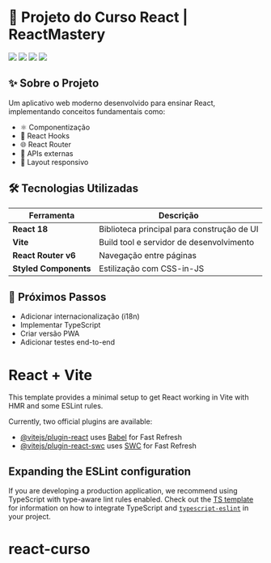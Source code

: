 # 🚀 Projeto do Curso React | ReactMastery

<div align="start">
  <img src="https://img.shields.io/badge/React-20232A?style=for-the-badge&logo=react&logoColor=61DAFB" />
  <img src="https://img.shields.io/badge/Vite-B73BFE?style=for-the-badge&logo=vite&logoColor=FFD62E" />
  <img src="https://img.shields.io/badge/JavaScript-F7DF1E?style=for-the-badge&logo=javascript&logoColor=black" />
  <img src="https://img.shields.io/badge/CSS3-1572B6?style=for-the-badge&logo=css3&logoColor=white" />
</div>

## ✨ Sobre o Projeto
Um aplicativo web moderno desenvolvido para ensinar React, implementando conceitos fundamentais como:

- ⚛️ Componentização
- 🔁 React Hooks
- 🌐 React Router
- 🧩 APIs externas
- 📱 Layout responsivo

## 🛠️ Tecnologias Utilizadas
| Ferramenta          | Descrição                                |
|---------------------|------------------------------------------|
| **React 18**        | Biblioteca principal para construção de UI |
| **Vite**            | Build tool e servidor de desenvolvimento |
| **React Router v6** | Navegação entre páginas                  |
| **Styled Components**| Estilização com CSS-in-JS               |

## 🌱 Próximos Passos
- Adicionar internacionalização (i18n)
- Implementar TypeScript
- Criar versão PWA
- Adicionar testes end-to-end

# React + Vite

This template provides a minimal setup to get React working in Vite with HMR and some ESLint rules.

Currently, two official plugins are available:

- [@vitejs/plugin-react](https://github.com/vitejs/vite-plugin-react/blob/main/packages/plugin-react) uses [Babel](https://babeljs.io/) for Fast Refresh
- [@vitejs/plugin-react-swc](https://github.com/vitejs/vite-plugin-react/blob/main/packages/plugin-react-swc) uses [SWC](https://swc.rs/) for Fast Refresh

## Expanding the ESLint configuration

If you are developing a production application, we recommend using TypeScript with type-aware lint rules enabled. Check out the [TS template](https://github.com/vitejs/vite/tree/main/packages/create-vite/template-react-ts) for information on how to integrate TypeScript and [`typescript-eslint`](https://typescript-eslint.io) in your project.
# react-curso
